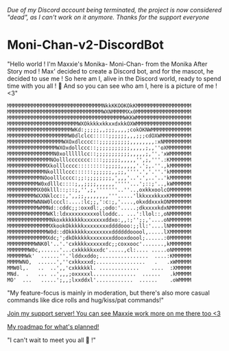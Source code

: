 *Due of my Discord account being terminated, the project is now considered "dead", as I can't work on it anymore. Thanks for the support everyone*





# Moni-Chan-v2-DiscordBot

"Hello world ! I'm Maxxie's Monika- Moni-Chan- from the Monika After Story mod ! 
Max' decided to create a Discord bot, and for the mascot, he decided to use me ! 
So here am I, alive in the Discord world, ready to spend time with you all ! 💚 
And so you can see who am I, here is a picture of me ! <3"

```
MMMMMMMMMMMMMMMMMMMMMMMMMMMMMMMNkkKKOOKOkKMMMMMMMMMMMMMMMMMM
MMMMMMMMMMMMMMMMMMMMMMMMMMMMMMMWXNMMMMMXx0MMMMMMMMMMMMMMMMMM
MMMMMMMMMMMMMMMMMMMMMMMMMMMMMMMMMMMMMMWKKWMMMMMMMMMMMMMMMMMM
MMMMMMMMMMMMMMMMMMMMMMMWXOkkkkxkkxxdxkkOXWMMMMMMMMMMMMMMMMMM
MMMMMMMMMMMMMMMMMMMMMWKd:;;;;;,,;;;,,,,;cokOKNWMMMMMMMMMMMMM
MMMMMMMMMMMMMMMMMMMMW0dlclcc:::::;;;;;;,,,;;;cdOXWMMMMMMMMMM
MMMMMMMMMMMMMMMMMMWXOxdlcccc::;;;;;;;;;;,,,,,,,,:xNMMMMMMMMM
MMMMMMMMMMMMMMMMWXOxdollccc::;;;;;;;;;;;,,,,,;,,''oXMMMMMMMM
MMMMMMMMMMMMMMMN0xollllllcc::;;;;;;;;;;;,,,,,;,''.'xWMMMMMMM
MMMMMMMMMMMMMMNOolllccccccc::::;;;;;;,,,,,'',;,'''.:KMMMMMMM
MMMMMMMMMMMMMXkolllcccc:::::::::;;;;;,,,,,'.';,.''.,kMMMMMMM
MMMMMMMMMMMMNkollllccc::::::;;;;;;,,;;,''''.','.''.'kMMMMMMM
MMMMMMMMMMMNOoolllcccc:;;:;;;;;;;;,',,,'..'.',..'..'kMMMMMMM
MMMMMMMMMMW0xdlllc::::;,,;;;;,,,,,,'''''...';::;'..,kWMMMMMM
MMMMMMMMMMX00klll::;::;,'',;,'''''''..''..,oxkkxoolcOMMMMMMM
MMMMMMMMMWXXNklcc::,',,;;,,,,,,,,'''.....'lkkxxxkkxxKMMMMMMM
MMMMMMMMMWNNW0lcccl:....:lc;;,':c:;,'....,okxddxxxkONMMMMMMM
MMMMMMMMMMWMMNd::cddc;;:oxxdl:,;odo:'.....;dkxxxxkdxNMMMMMMM
MMMMMMMMMMMMMWKl:ldxxxxxxxxxxolloddc.. ...':llol::,oNMMMMMMM
MMMMMMMMMMMMMMNkoxkkkkkkkxxxxxxxddxo:,,:;'';;,'....oNMMMMMMM
MMMMMMMMMMMMMMXkookOkkkkkxxxxxxxxddddooo:;;ll:'....lNMMMMMMM
MMMMMMMMMMMMMW0d::dOkkkkkkxxxxxxxxddddddooool,.....lXMMMMMMM
MMMMMMMMMMMMMXdc;';dkOkkkkkxxxxxxxddooxdoool;......:0MMMMMMM
MMMMMMMMMWNK0l'..'.'cxkkkkxxxxxxdc;;coxxooc'.......,kMMMMMMM
MMMMMMMW0c,......'...cxkkkkkxxdc'.....,cl:.... .....oNMMMMMM
MMMMMMWk'  ......''.'lddxxddo;................  ....:KMMMMMM
MMMMWNO,  ......',''cxkkxxxd;................   .   .xWMMMMM
MMW0l,.   ..  ..',,'cxkkkkkl. .............    ....  :XMMMMM
MNd.  .   ... ..',,,;oxxxxxl..............  ......   .kMMMMM
MO'  ...   .....';,,;lxxddxl'............  ......    .oWMMMM
```

"My feature-focus is mainly in moderation, but there's also more casual commands like dice rolls and hug/kiss/pat commands!"



[Join my support server! You can see Maxxie work more on me there too <3](https://discord.gg/XKs9YUXdbE)

[My roadmap for what's planned!](https://trello.com/b/ojJfYYdW/moni-chan-v2-roadmap)

"I can't wait to meet you all 💚 !"
